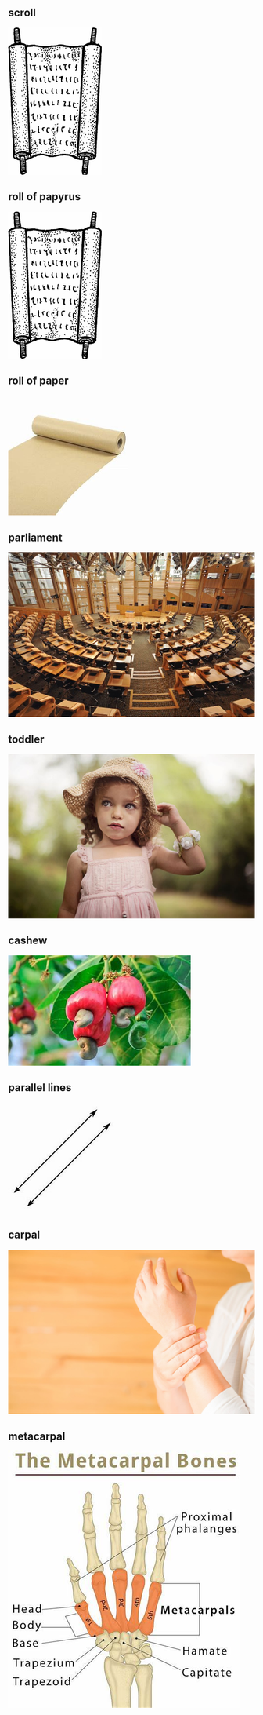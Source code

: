 ## scroll
<img src="./picture/scroll.jpg"></img>

## roll of papyrus
<img src="./picture/scroll.jpg"></img>

## roll of paper
<img src="./picture/roll_of_paper.jpg"></img>

## parliament
<img src="./picture/Scottish_Parliament.jpg"></img>

## toddler
<img src="./picture/toddler.jpg"></img>

## cashew
<img src="./picture/cashew.jpg"></img>

## parallel lines
<img src="./picture/parallel_lines.jpg"></img>

## carpal
<img src="./picture/carpal.jpg"></img>

## metacarpal
<img src="./picture/metacarpal.jpg"></img>